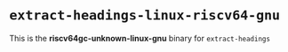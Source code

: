 # `extract-headings-linux-riscv64-gnu`

This is the **riscv64gc-unknown-linux-gnu** binary for `extract-headings`
